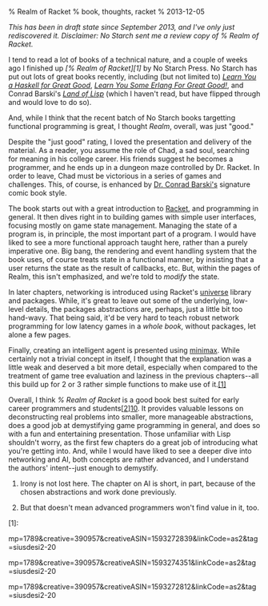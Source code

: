 % Realm of Racket
% book, thoughts, racket
% 2013-12-05

_This has been in draft state since September 2013, and I've only just
rediscovered it. Disclaimer: No Starch sent me a review copy of % Realm of
Racket._

I tend to read a lot of books of a technical nature, and a couple of weeks ago
I finished up _[% Realm of Racket][1]_ by No Starch Press. No Starch has put
out lots of great books recently, including (but not limited to) _[Learn You a
Haskell for Great Good][2]_, _[Learn You Some Erlang For Great Good!][3]_, and
Conrad Barski's _[Land of Lisp][4]_ (which I haven't read, but have flipped
through and would love to do so).

And, while I think that the recent batch of No Starch books targetting
functional programming is great, I thought _Realm_, overall, was just "good."

Despite the "just good" rating, I loved the presentation and delivery of the
material. As a reader, you assume the role of Chad, a sad soul, searching for
meaning in his college career. His friends suggest he becomes a programmer,
and he ends up in a dungeon maze controlled by Dr. Racket. In order to leave,
Chad must be victorious in a series of games and challenges. This, of course,
is enhanced by [Dr. Conrad Barski's][5] signature comic book style.

The book starts out with a great introduction to [Racket][6], and programming
in general. It then dives right in to building games with simple user
interfaces, focusing mostly on game state management. Managing the state of a
program is, in principle, the most important part of a program. I would have
liked to see a more functional approach taught here, rather than a purely
imperative one. Big bang, the rendering and event handling system that the
book uses, of course treats state in a functional manner, by insisting that a
user returns the state as the result of callbacks, etc. But, within the pages
of Realm, this isn't emphasized, and we're told to _modify_ the state.

In later chapters, networking is introduced using Racket's [universe][7]
library and packages. While, it's great to leave out some of the underlying,
low-level details, the packages abstractions are, perhaps, just a little bit
too hand-wavy. That being said, it'd be very hard to teach robust network
programming for low latency games in a _whole book_, without packages, let
alone a few pages.

Finally, creating an intelligent agent is presented using [minimax][8]. While
certainly not a trivial concept in itself, I thought that the explanation was
a little weak and deserved a bit more detail, especially when compared to the
treatment of game tree evaluation and laziness in the previous chapters--all
this build up for 2 or 3 rather simple functions to make use of it.[[1]][9]

Overall, I think _% Realm of Racket_ is a good book best suited for early
career programmers and students[[2]][10]. It provides valuable lessons on
deconstructing real problems into smaller, more manageable abstractions, does
a good job at demystifying game programming in general, and does so with a fun
and entertaining presentation. Those unfamiliar with Lisp shouldn't worry, as
the first few chapters do a great job of introducing what you're getting into.
And, while I would have liked to see a deeper dive into networking and AI,
both concepts are rather advanced, and I understand the authors' intent--just
enough to demystify.

  1. Irony is not lost here. The chapter on AI is short, in part, because of
the chosen abstractions and work done previously.

  2. But that doesn't mean advanced programmers won't find value in it, too.

   [1]:

   [2]: http://www.amazon.com/gp/product/1593272839/ref=as_li_ss_tl?ie=UTF8&ca
mp=1789&creative=390957&creativeASIN=1593272839&linkCode=as2&tag=siusdesi2-20

   [3]: http://www.amazon.com/gp/product/1593274351/ref=as_li_ss_tl?ie=UTF8&ca
mp=1789&creative=390957&creativeASIN=1593274351&linkCode=as2&tag=siusdesi2-20

   [4]: http://www.amazon.com/gp/product/1593272812/ref=as_li_ss_tl?ie=UTF8&ca
mp=1789&creative=390957&creativeASIN=1593272812&linkCode=as2&tag=siusdesi2-20

   [5]: http://lisperati.com

   [6]: http://racket-lang.org

   [7]: http://docs.racket-lang.org/teachpack/2htdpuniverse.html

   [8]: https://en.wikipedia.org/wiki/Minimax

   [9]: #note-irony

   [10]: #note-audience

